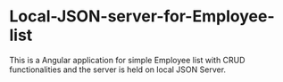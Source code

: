 # Local-JSON-server-for-Employee-list
This is a Angular application for simple Employee list with CRUD functionalities and the server is held on local JSON Server.
